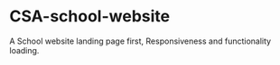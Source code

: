 # CSA-school-website
A School website landing page first, Responsiveness and functionality loading.
